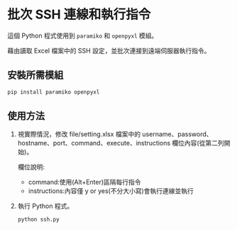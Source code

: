# 批次 SSH 連線和執行指令

這個 Python 程式使用到 `paramiko` 和 `openpyxl` 模組。

藉由讀取 Excel 檔案中的 SSH 設定，並批次連接到遠端伺服器執行指令。

## 安裝所需模組
```bash
pip install paramiko openpyxl
```

## 使用方法

1. 視實際情況，修改 file/setting.xlsx 檔案中的 username、password、hostname、port、command、execute、instructions 欄位內容(從第二列開始)。

    欄位說明:
    - command:使用(Alt+Enter)區隔每行指令
    - instructions:內容僅 y or yes(不分大小寫)會執行連線並執行

2. 執行 Python 程式。
    ```bash
    python ssh.py
    ```